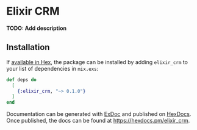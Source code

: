 # Elixir CRM

**TODO: Add description**

## Installation

If [available in Hex](https://hex.pm/docs/publish), the package can be installed
by adding `elixir_crm` to your list of dependencies in `mix.exs`:

```elixir
def deps do
  [
    {:elixir_crm, "~> 0.1.0"}
  ]
end
```

Documentation can be generated with [ExDoc](https://github.com/elixir-lang/ex_doc)
and published on [HexDocs](https://hexdocs.pm). Once published, the docs can
be found at <https://hexdocs.pm/elixir_crm>.

